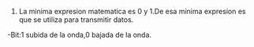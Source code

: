 1. La minima expresion matematica es 0 y 1.De esa minima expresion es que se utiliza para transmitir datos.
   
  -Bit:1 subida de la onda,0 bajada de la onda.
